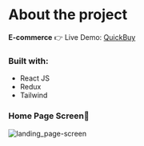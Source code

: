 # About the project

**E-commerce** 
👉 Live Demo: [QuickBuy](https://quick-buy-phi.vercel.app/)

### Built with: 
* React JS
* Redux
* Tailwind

### Home Page Screen📸
![landing_page-screen](https://github.com/LucaFlagiello/Quick-Buy/assets/86936499/b2560429-e73b-46c4-be21-361ebbac5461)

